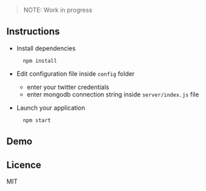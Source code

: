 > NOTE: Work in progress

Instructions
-----------
		

- Install dependencies

		npm install

- Edit configuration file inside `config` folder
	
	- enter your twitter credentials
	- enter mongodb connection string inside `server/index.js` file

- Launch your application

		npm start


Demo
----------



Licence
-----------

MIT